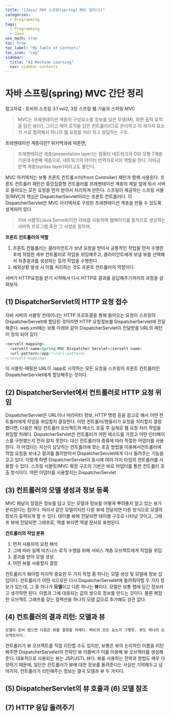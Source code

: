 ```yaml
---
title: "[Java] 자바 스프링(spring) MVC 정리(1)" 
categories:
  - Programming
tags:
  - Programming
  - Java
use_math: true
toc: true
toc_label: "My Table of Contents"
toc_icon: "cog"
sidebar:
  title: "AI Machine Learning"
  nav: sidebar-contents
---
```


# 자바 스프링(spring) MVC 간단 정리

참고자료 : 토비의 스프링 3.1 vol2, 3장 스프링 웹 기술과 스피링 MVC

> MVC는 프레젠테이션 계층의 구성요소를 정보를 담은 모델(M), 화면 출력 로직을 담은 뷰(V), 
그리고 제어 로직을 담은 컨트롤러(C)로 분리하고 이 세가지 요소가 서로 협력해서 하나의 
웹 요청을 처리 하고 응답하는 구조.


프레젠테이션 계층이란? 
위키백과에 따른면, 

> 프레젠테이션 계층(presentation layer)는 컴퓨터 네트워크의 OSI 모형 7계층 가운데 
6번째 계층으로, 네트워크의 데이터 번역자로서의 역할을 한다. 이따금 문맥 계층(syntax layer)이라고도 불린다.

  MVC 아키텍처는 보통 프론트 컨트롤ㄹ러(front Controller) 패턴과 함께 사용된다. 
프론트 컨트롤러 패턴은 중앙집중형 컨트롤러를 프레젠테이션 계층의 제일 앞에 둬서 
서버로 들어오는 모든 요청을 먼저 받아서 처리하게 만든다. 
스프링이 제공하는 스프링 서블릿/MVC의 핵심은 DispatcherServlet이라는 프론트 컨트롤러다. 
이 DispatcherServlet은 MVC 아키텍처로 구성된 프레젠테이션 계층을 만들 수 있도록 설계되어 있다. 

> 자바 서블릿(Java Servelt)이란 자바를 사용하여 웹페이지를 동적으로 생성하는 서버측 프로그램 혹은 
그 사양을 말하며, 

**프론트 컨트롤러의 역할**
1. 프론트 컨틀롤러는 클라이언트가 보낸 요청을 받아서 공통적인 작업을 먼저 수행한 후에 
적절한 세부 컨트롤러로 작업을 위임해주고, 클라이언트에게 보낼 뷰를 선택해서 최종결과를 생성하는 등의 작업을 수행한다. 
2. 예외상황 발생 시 이를 처리하는 것도 프론트 컨트롤러의 역할이다. 

서버가 HTTP요청을 받기 시작해서 다시 HTTP로 결과를 응답해주기까지의 과정을 살펴보자.

## (1) DispatcherServlet의 HTTP 요청 접수

  자바 서버의 서블릿 컨테이너는 HTTP 프로토콜을 통해 들어오는 요청이 스프링의 DispatcherServelt에 할당된 것이라면 
HTTP 요청정보를 DispatcherServlet에 전달해준다. web.xml에는 보통 아래와 같이 
DispatcherServlet이 전달받을 URL의 패턴이 정의 되어 있다. 

```java
<servelt-mapping>
  <servelt-name>Spring MVC Dispatcher Servlet</servelt-name>
  <url-pattern>/app/*</url-pattern>
</servelt-mapping>
```
이 서블릿-매핑은 URL이 /app로 시작하는 모든 요청을 스프링의 프론트 컨트롤러인 
DispatcherServlet에게 할당해주는 것이다. 

## (2) DispatcherServlet에서 컨트롤러로 HTTP 요청 위임

  DispatcherServlet은 URL이나 마라미터 정보, HTTP 명령 등을 참고로 해서 
어떤 컨트롤러에게 작업을 위임할지 결정한다. 
어떤 컨트롤러/핸들러가 요청을 처리할지 결정했다면, 다음은 해당 컨트롤러 오브젝트의 
메소드 호출 후 실제로 웹 요청 처리 작업을 위임할 차례다. 
DispatcherServlet은 컨트롤러가 어떤 메소드를 가졌고 어떤 인터페이스를 구현했는지 전혀 알지 못한다. 
대신 컨트롤러의 종류에 따라 적절한 어댑터를 사용한다. 
각 어댑터는 자신이 담당하는 컨트롤러에 맞는 호출 방법을 이용해서컨트롤러에 작업 요청을 보내고 
결과를 돌려받아서 DispatcherServlet에게 다시 돌려주는 기능을 갖고 있다. 
이렇게 하면 DispatcherServlet이 동시에 여러 가지 타입의 컨트롤러를 사용할 수 있다. 
스프링 서블릿/MVC 확장 구조의 기본은 바로 어댑터를 통한 컨트롤러 호출 방식이다. 
어떤 어댑터를 사용할지는 DispatcherServlet 

## (3) 컨트롤러의 모델 생성과 정보 등록

  MVC 패넡의 장점은 정보를 담고 있는 모델과 정보를 어떻게 뿌려줄지 알고 있는 뷰가 분리된다는 점이다. 
따라서 같은 모델이지만 다른 뷰에 전달되면 다른 방식으로 모델의 정보가 출력되게 할 수 있다. 
테이블 뷰에 전달되면 테이블 구조로 나타날 것이고, 그래프 뷰에 전달되면 그래프로, 엑셀 뷰라면 엑셀 문서로 표현된다. 

**컨트롤러의 작업 분류** 
1. 먼저 사용자의 요청 해석
2. 그에 따라 실제 비즈니스 로직 수행을 위해 서비스 계층 오브젝트에게 작업을 위임
3. 결과를 받아 모델 생성
4. 어떤 뷰를 사용할지 결정

  컨트롤러가 해야할 마지막 중요한 두 가지 작업 중 하나는 모델 생성 및 모델에 정보 삽입이다. 
컨트롤러가 어떤 식으로든 다시 DispatcherServelet에 돌려줘야할 두 가지 정보가 있는데, 
그 중 하나가 **모델**이고 다른 하나는 **뷰**이다.
  모델은 보통 맵에 담긴 정보라고 생각하면 된다. 
이름과 그에 대응되는 값의 쌍으로 정보를 만드는 것이다. 
물론 복잡한 오브젝트 그래프를 갖는 컬렉션을 하나의 모델 값으로 추가해도 상관 없다. 


## (4) 컨트롤러의 결과 리턴: 모델과 뷰 

    모델이 준비 됐으면 다음은 뷰를 결정할 차례다. MVC의 모든 요소가 그렇듯, 뷰도 하나의 오브젝트이다. 
컨트롤러가 뷰 오브젝트를 직접 리턴할 수도 있지만, 보통은 뷰의 논리적인 이름을 리턴해주면 
DispatcherServelet의 전략인 뷰 리졸버가 이를 이용해 뷰 오브젝터를 생성해준다. 
대표적으로 사용되는 뷰는 JSP/JSTL 뷰다. 
뷰를 사용하는 전략과 방법도 매우 다양하기 때문에, 
일단은 컨트롤러가 뷰에 대한 정보를 돌려준다는 사실만 기억해두고 넘어가자. 
    컨트롤러가 리턴해주는 정보는 결국 모델과 뷰 두 가지다.


## (5) DispatcherServlet의 뷰 호출과 (6) 모델 참조 

## (7) HTTP 응답 돌려주기 
